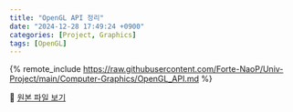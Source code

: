 ```yaml
---
title: "OpenGL API 정리"
date: "2024-12-28 17:49:24 +0900"
categories: [Project, Graphics]
tags: [OpenGL]
---
```


{% remote_include https://raw.githubusercontent.com/Forte-NaoP/Univ-Project/main/Computer-Graphics/OpenGL_API.md %}

<p>🔗 <a href="https://github.com/Forte-NaoP/Univ-Project/blob/main/Computer-Graphics/OpenGL_API.md" target="_blank">원본 파일 보기</a></p>
